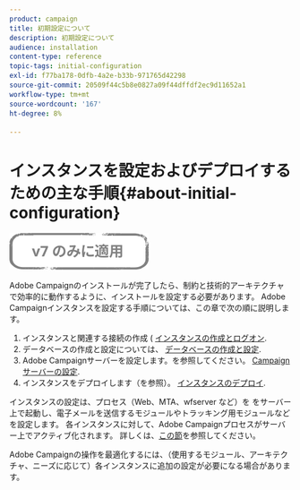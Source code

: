 ```yaml
---
product: campaign
title: 初期設定について
description: 初期設定について
audience: installation
content-type: reference
topic-tags: initial-configuration
exl-id: f77ba178-0dfb-4a2e-b33b-971765d42298
source-git-commit: 20509f44c5b8e0827a09f44dffdf2ec9d11652a1
workflow-type: tm+mt
source-wordcount: '167'
ht-degree: 8%

---
```


# インスタンスを設定およびデプロイするための主な手順{#about-initial-configuration}

![](../../assets/v7-only.svg)

Adobe Campaignのインストールが完了したら、制約と技術的アーキテクチャで効率的に動作するように、インストールを設定する必要があります。 Adobe Campaignインスタンスを設定する手順については、この章で次の順に説明します。

1. インスタンスと関連する接続の作成 ( [インスタンスの作成とログオン](../../installation/using/creating-an-instance-and-logging-on.md).
1. データベースの作成と設定については、 [データベースの作成と設定](../../installation/using/creating-and-configuring-the-database.md).
1. Adobe Campaignサーバーを設定します。を参照してください。 [Campaign サーバーの設定](../../installation/using/configuring-campaign-server.md).
1. インスタンスをデプロイします（を参照）。 [インスタンスのデプロイ](../../installation/using/deploying-an-instance.md).

インスタンスの設定は、プロセス（Web、MTA、wfserver など）を をサーバー上で起動し、電子メールを送信するモジュールやトラッキング用モジュールなどを設定します。 各インスタンスに対して、Adobe Campaignプロセスがサーバー上でアクティブ化されます。 詳しくは、[この節](../../installation/using/configuring-campaign-server.md#enabling-processes)を参照してください。

Adobe Campaignの操作を最適化するには、（使用するモジュール、アーキテクチャ、ニーズに応じて）各インスタンスに追加の設定が必要になる場合があります。
